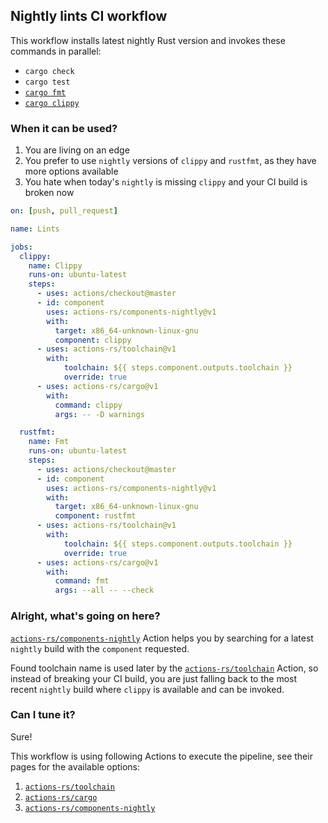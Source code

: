 ## Nightly lints CI workflow

This workflow installs latest nightly Rust version
and invokes these commands in parallel:

 * `cargo check`
 * `cargo test`
 * [`cargo fmt`](https://github.com/rust-lang/rustfmt)
 * [`cargo clippy`](https://github.com/rust-lang/rust-clippy)

### When it can be used?

1. You are living on an edge
2. You prefer to use `nightly` versions of `clippy` and `rustfmt`,
as they have more options available
3. You hate when today's `nightly` is missing `clippy` and your CI build is broken now

```yaml
on: [push, pull_request]

name: Lints

jobs:
  clippy:
    name: Clippy
    runs-on: ubuntu-latest
    steps:
      - uses: actions/checkout@master
      - id: component
        uses: actions-rs/components-nightly@v1
        with:
          target: x86_64-unknown-linux-gnu
          component: clippy
      - uses: actions-rs/toolchain@v1
        with:
            toolchain: ${{ steps.component.outputs.toolchain }}
            override: true
      - uses: actions-rs/cargo@v1
        with:
          command: clippy
          args: -- -D warnings

  rustfmt:
    name: Fmt
    runs-on: ubuntu-latest
    steps:
      - uses: actions/checkout@master
      - id: component
        uses: actions-rs/components-nightly@v1
        with:
          target: x86_64-unknown-linux-gnu
          component: rustfmt
      - uses: actions-rs/toolchain@v1
        with:
            toolchain: ${{ steps.component.outputs.toolchain }}
            override: true
      - uses: actions-rs/cargo@v1
        with:
          command: fmt
          args: --all -- --check
```

### Alright, what's going on here?

[`actions-rs/components-nightly`](https://github.com/actions-rs/components-nightly) Action
helps you by searching for a latest `nightly` build with the `component` requested.

Found toolchain name is used later by the [`actions-rs/toolchain`](https://github.com/actions-rs/toolchain) Action,
so instead of breaking your CI build, you are just falling back to the most recent `nightly` build
where `clippy` is available and can be invoked.

### Can I tune it?

Sure!

This workflow is using following Actions to execute the pipeline,
see their pages for the available options:

1. [`actions-rs/toolchain`](https://github.com/actions-rs/toolchain)
2. [`actions-rs/cargo`](https://github.com/actions-rs/cargo)
3. [`actions-rs/components-nightly`](https://github.com/actions-rs/components-nightly)


